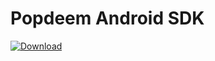 # Popdeem Android SDK

[ ![Download](https://api.bintray.com/packages/popdeem/maven/popdeem-sdk/images/download.svg) ](https://bintray.com/popdeem/maven/popdeem-sdk/_latestVersion)
